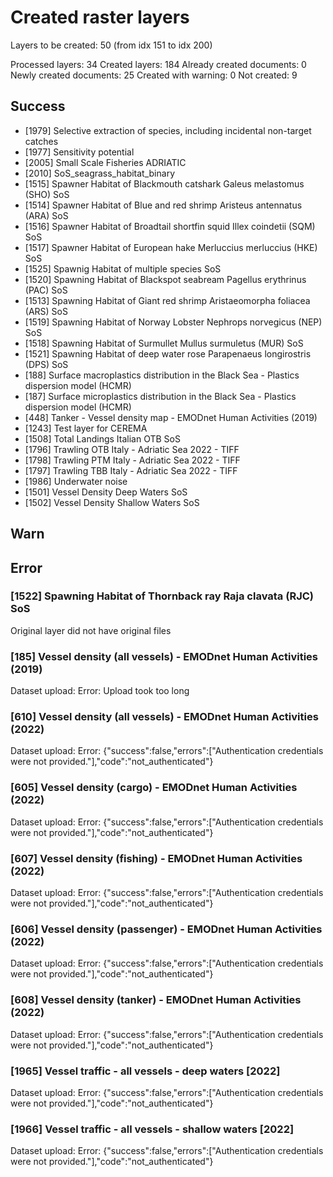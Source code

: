 # Created raster layers

Layers to be created: 50 (from idx 151 to idx 200)

Processed layers: 34
Created layers: 184
Already created documents: 0
Newly created documents: 25
Created with warning: 0
Not created: 9

## Success

- [1979] Selective extraction of species, including incidental non-target catches
- [1977] Sensitivity potential
- [2005] Small Scale Fisheries ADRIATIC
- [2010] SoS_seagrass_habitat_binary
- [1515] Spawner Habitat of Blackmouth catshark Galeus melastomus (SHO) SoS
- [1514] Spawner Habitat of Blue and red shrimp Aristeus antennatus (ARA) SoS
- [1516] Spawner Habitat of Broadtail shortfin squid Illex coindetii (SQM) SoS
- [1517] Spawner Habitat of European hake Merluccius merluccius (HKE) SoS
- [1525] Spawnig Habitat of multiple species SoS
- [1520] Spawning Habitat of Blackspot seabream Pagellus erythrinus (PAC) SoS
- [1513] Spawning Habitat of Giant red shrimp Aristaeomorpha foliacea (ARS) SoS
- [1519] Spawning Habitat of Norway Lobster Nephrops norvegicus (NEP) SoS
- [1518] Spawning Habitat of Surmullet  Mullus surmuletus (MUR) SoS
- [1521] Spawning Habitat of deep water rose Parapenaeus longirostris (DPS) SoS
- [188] Surface macroplastics distribution in the Black Sea - Plastics dispersion model (HCMR)
- [187] Surface microplastics distribution in the Black Sea - Plastics dispersion model (HCMR)
- [448] Tanker - Vessel density map - EMODnet Human Activities (2019)
- [1243] Test layer for CEREMA
- [1508] Total Landings Italian OTB SoS
- [1796] Trawling OTB Italy - Adriatic Sea 2022 - TIFF
- [1798] Trawling PTM Italy - Adriatic Sea 2022 - TIFF
- [1797] Trawling TBB Italy - Adriatic Sea 2022 - TIFF
- [1986] Underwater noise
- [1501] Vessel Density Deep Waters SoS
- [1502] Vessel Density Shallow Waters SoS

## Warn

## Error

### [1522] Spawning Habitat of Thornback ray Raja clavata (RJC) SoS

Original layer did not have original files

### [185] Vessel density (all vessels)  - EMODnet Human Activities (2019)

Dataset upload: Error: Upload took too long

### [610] Vessel density (all vessels) - EMODnet Human Activities (2022)

Dataset upload: Error: {"success":false,"errors":["Authentication credentials were not provided."],"code":"not_authenticated"}

### [605] Vessel density (cargo) - EMODnet Human Activities (2022)

Dataset upload: Error: {"success":false,"errors":["Authentication credentials were not provided."],"code":"not_authenticated"}

### [607] Vessel density (fishing) - EMODnet Human Activities (2022)

Dataset upload: Error: {"success":false,"errors":["Authentication credentials were not provided."],"code":"not_authenticated"}

### [606] Vessel density (passenger)  - EMODnet Human Activities (2022)

Dataset upload: Error: {"success":false,"errors":["Authentication credentials were not provided."],"code":"not_authenticated"}

### [608] Vessel density (tanker) - EMODnet Human Activities (2022)

Dataset upload: Error: {"success":false,"errors":["Authentication credentials were not provided."],"code":"not_authenticated"}

### [1965] Vessel traffic -  all vessels - deep waters [2022]

Dataset upload: Error: {"success":false,"errors":["Authentication credentials were not provided."],"code":"not_authenticated"}

### [1966] Vessel traffic - all vessels - shallow waters [2022]

Dataset upload: Error: {"success":false,"errors":["Authentication credentials were not provided."],"code":"not_authenticated"}
